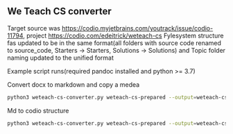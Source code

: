 ## We Teach CS converter

Target source was https://codio.myjetbrains.com/youtrack/issue/codio-11794, project https://codio.com/edeitrick/weteach-cs
Fylesystem structure fas updated to be in the same format(all folders with source code renamed to source_code, Starters -> Starters, Solutions -> Solutions) and Topic folder naming updated to the unified format

Example script runs(required pandoc installed and python >= 3.7)

Convert docx to markdown and copy a medea

```bash
python3 weteach-cs-converter.py weteach-cs-prepared --output=weteach-cs-output --prepare
```

Md to codio structure

```bash
python3 weteach-cs-converter.py weteach-cs-prepared --output=weteach-cs-output
```
